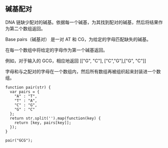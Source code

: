 ## 碱基配对
DNA 链缺少配对的碱基。依据每一个碱基，为其找到配对的碱基，然后将结果作为第二个数组返回。

Base pairs（碱基对） 是一对 AT 和 CG，为给定的字母匹配缺失的碱基。

在每一个数组中将给定的字母作为第一个碱基返回。

例如，对于输入的 GCG，相应地返回 [["G", "C"], ["C","G"],["G", "C"]]

字母和与之配对的字母在一个数组内，然后所有数组再被组织起来封装进一个数组。
```
function pair(str) {
  var pairs = {
    "A" : "T",
    "T" : "A",
    "C" : "G",
    "G" : "C"
  };
  return str.split('').map(function(key) {
    return [key, pairs[key]];
  });
}

pair("GCG");

```